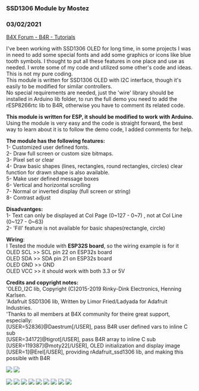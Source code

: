 ### SSD1306 Module by Mostez
### 03/02/2021
[B4X Forum - B4R - Tutorials](https://www.b4x.com/android/forum/threads/127874/)

I've been working with SSD1306 OLED for long time, in some projects I was in need to add some special fonts and add some graphics or icons like blue tooth symbols. I thought to put all these features in one place and use as needed. I wrote some of my code and utilized some other's code and ideas. This is not my pure coding.  
This module is written for SSD1306 OLED with I2C interface, though it's easily to be modified for similar controllers.  
No special requirements are needed, just the 'wire' library should be installed in Arduino lib folder, to run the full demo you need to add the rESP8266rtc lib to B4R, otherwise you have to comment its related code.  
  
**This module is written for ESP, it should be modified to work with Arduino.**  
Using the module is very easy and the code is straight forward, the best way to learn about it is to follow the demo code, I added comments for help.  
  
**The module has the following features:**  
1- Customized user defined fonts.  
2- Draw full screen or custom size bitmaps.  
3- Pixel set or clear  
4- Draw basic shapes (lines, rectangles, round rectangles, circles) clear function for drawn shape is also available.  
5- Make user defined message boxes  
6- Vertical and horizontal scrolling  
7- Normal or inverted display (full screen or string)  
8- Contrast adjust  
  
**Disadvantges:**  
1- Text can only be displayed at Col Page (0~127 - 0~7) , not at Col Line (0~127 - 0~63)  
2- 'Fill' feature is not available for basic shapes(rectangle, circle)  
  
**Wiring**:  
I Tested the module with **ESP32S board**, so the wiring example is for it  
OLED SCL >> SCL pin 22 on ESP32s board  
OLED SDA >> SDA pin 21 on ESP32s board  
OLED GND >> GND  
OLED VCC >> it should work with both 3.3 or 5V  
  
**Credits and copyright notes:**  
'OLED\_I2C lib, Copyright (C)2015-2019 Rinky-Dink Electronics, Henning Karlsen.  
'Adafruit SSD1306 lib, Written by Limor Fried/Ladyada for Adafruit Industries.  
'Thanks to all members at B4X community for theire great support, especially:  
[USER=52836]@Daestrum[/USER], pass B4R user defined vars to inline C sub  
[USER=34172]@tigrot[/USER], pass B4R array to inline C sub  
[USER=119387]@moty22[/USER], OLED initialization and display image  
[USER=1]@Erel[/USER], providing rAdafruit\_ssd1306 lib, and making this possible with B4R  
  
![](https://www.b4x.com/android/forum/attachments/108937) ![](https://www.b4x.com/android/forum/attachments/108938)  
  
![](https://www.b4x.com/android/forum/attachments/108430) ![](https://www.b4x.com/android/forum/attachments/108431) ![](https://www.b4x.com/android/forum/attachments/108432) ![](https://www.b4x.com/android/forum/attachments/108433) ![](https://www.b4x.com/android/forum/attachments/108434) ![](https://www.b4x.com/android/forum/attachments/108435) ![](https://www.b4x.com/android/forum/attachments/108436) ![](https://www.b4x.com/android/forum/attachments/108437) ![](https://www.b4x.com/android/forum/attachments/108438)